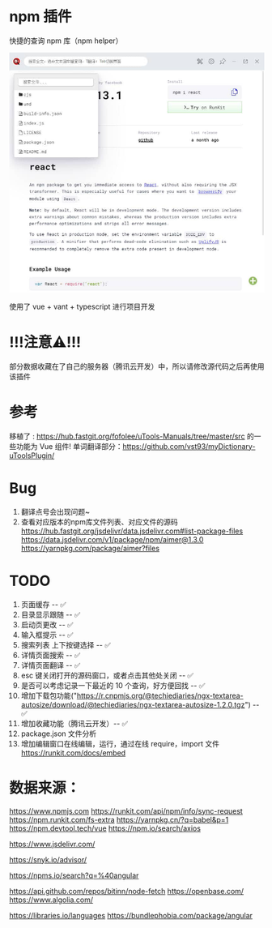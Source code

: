 # npm 插件

快捷的查询 npm 库（npm helper）

![npm helper 插件](../demo/2020-06-18_173702.jpg)

使用了 vue + vant + typescript 进行项目开发


# !!!注意⚠️!!!
部分数据收藏在了自己的服务器（腾讯云开发）中，所以请修改源代码之后再使用该插件


# 参考

移植了 : https://hub.fastgit.org/fofolee/uTools-Manuals/tree/master/src 的一些功能为 Vue 组件!
单词翻译部分：https://github.com/vst93/myDictionary-uToolsPlugin/

# Bug

1. 翻译点号会出现问题~
2. 查看对应版本的npm库文件列表、对应文件的源码
    https://hub.fastgit.org/jsdelivr/data.jsdelivr.com#list-package-files
    https://data.jsdelivr.com/v1/package/npm/aimer@1.3.0
    https://yarnpkg.com/package/aimer?files


# TODO

1. 页面缓存 -- ✅
2. 目录显示跟随 -- ✅
3. 启动页更改 -- ✅
4. 输入框提示 -- ✅
5. 搜索列表 上下按键选择 -- ✅
6. 详情页面搜索 -- ✅
7. 详情页面翻译 -- ✅
8. esc 键关闭打开的源码窗口，或者点击其他处关闭 -- ✅
9. 是否可以考虑记录一下最近的 10 个查询，好方便回找 -- ✅
10. 增加下载包功能("https://r.cnpmjs.org/@techiediaries/ngx-textarea-autosize/download/@techiediaries/ngx-textarea-autosize-1.2.0.tgz") -- ✅
11. 增加收藏功能（腾讯云开发）-- ✅
12. package.json 文件分析
13. 增加编辑窗口在线编辑，运行，通过在线 require，import 文件
    https://runkit.com/docs/embed

# 数据来源：
<!-- @cucumber/cucumber-expressions -->
https://www.npmjs.com
https://runkit.com/api/npm/info/sync-request
https://npm.runkit.com/fs-extra
https://yarnpkg.cn/?q=babel&p=1
https://npm.devtool.tech/vue
https://npm.io/search/axios

https://www.jsdelivr.com/

https://snyk.io/advisor/

https://npms.io/search?q=%40angular

https://api.github.com/repos/bitinn/node-fetch
https://openbase.com/
https://www.algolia.com/

https://libraries.io/languages
https://bundlephobia.com/package/angular
